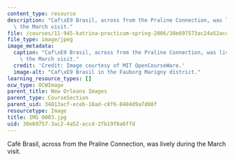 ```yaml
---
content_type: resource
description: "Caf\xE9 Brasil, across from the Praline Connection, was lively during\
  \ the March visit."
file: /courses/11-945-katrina-practicum-spring-2006/38e697573ac24a52accd2fb19f8a6ffd_IMG_0003.jpg
file_type: image/jpeg
image_metadata:
  caption: "Caf\xE9 Brasil, across from the Praline Connection, was lively during\
    \ the March visit."
  credit: 'Credit: Image courtesy of MIT OpenCourseWare.'
  image-alt: "Caf\xE9 Brasil in the Fauborg Marigny district."
learning_resource_types: []
ocw_type: OCWImage
parent_title: New Orleans Images
parent_type: CourseSection
parent_uid: 34813acf-eceb-18ad-c8f6-8484d9a7d88f
resourcetype: Image
title: IMG_0003.jpg
uid: 38e69757-3ac2-4a52-accd-2fb19f8a6ffd
---
```

Café Brasil, across from the Praline Connection, was lively during the March visit.


